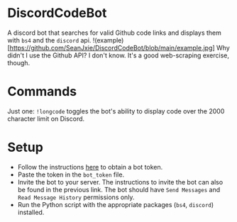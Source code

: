 # DiscordCodeBot
A discord bot that searches for valid Github code links and displays them with `bs4` and the `discord` api.
!(example)[https://github.com/SeanJxie/DiscordCodeBot/blob/main/example.jpg]
Why didn't I use the Github API? I don't know. It's a good web-scraping exercise, though.

# Commands
Just one: `!longcode` toggles the bot's ability to display code over the 2000 character limit on Discord.

# Setup
- Follow the instructions [here](https://discordpy.readthedocs.io/en/latest/discord.html) to obtain a bot token. 
- Paste the token in the `bot_token` file. 
- Invite the bot to your server. The instructions to invite the bot can also be found in the previous link. The bot should have `Send Messages` and `Read Message History` permissions only.
- Run the Python script with the appropriate packages (`bs4`, `discord`) installed.
